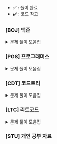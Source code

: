 - ✅ : 풀이 완료
- ✔️ : 코드 참고

### [BOJ] 백준

<details>
	<summary>문제 풀이 모음집</summary>
  </br>
  
  |코드 번호|이름|난이도|풀이 코드|풀이 시간|풀이 유형|상태|
  |:------:|:------|:------:|:------|:------|:------|:------:|
  |**_9012_**|[괄호](https://www.acmicpc.net/problem/9012)|실버 4|[9012_괄호.py](./[BOJ]/9012_괄호.py)|00:00:00.00|`자료 구조` `스택`|✅|
  |**_10845_**|[큐](https://www.acmicpc.net/problem/10845)|실버 4|[10845_큐.py](./[BOJ]/10845_큐.py)| 00:25:45.65|`자료 구조` `큐`|✅|
  |**_1966_**|[프린터 큐](https://www.acmicpc.net/problem/1966)|실버 3|[1966_프린터큐.py](./[BOJ]/1966_프린터큐.py)|00:43:12.57|`자료 구조` `시뮬레이션` `큐`|✅|
  |**_11279_**|[최대 힙](https://www.acmicpc.net/problem/11279)|실버 2|[11279_최대힙.py](./[BOJ]/11279_최대힙.py)|00:21:44.68|`자료 구조` `우선순위 큐`|✅|
  |**_2178_**|[미로 탐색](https://www.acmicpc.net/problem/2178)|실버 1|[2178_미로탐색.py](./[BOJ]/2178_미로탐색.py)|00:55:00.00|`BFS`|✔️|
  |**_10799_**|[쇠 막대기](https://www.acmicpc.net/problem/10799)|실버 2|[10799_쇠막대기.py](./[BOJ]/10799_쇠막대기.py)|00:32:38.23|`자료 구조` `스택`|✅|
  |**_2504_**|[괄호의 값](https://www.acmicpc.net/problem/2504)|골드 5|[2504_괄호의값.py](./[BOJ]/2504_괄호의값.py)|01:21:07.09|`자료 구조` `스택`|✔️|
  |**_1158_**|[요세푸스 문제](https://www.acmicpc.net/problem/1158)|실버 4|[1158_요세푸스문제.py](./[BOJ]/1158_요세푸스문제.py)|00:27:52.17|`자료 구조` `큐`|✅|
  |**_1874_**|[스택 수열](https://www.acmicpc.net/problem/1874)|실버 2|[1874_스택수열.py](./[BOJ]/1874_스택수열.py)|00:48:17.79|`자료 구조` `스택`|✅|
  |**_1260_**|[DFS와 BFS](https://www.acmicpc.net/problem/1260)|실버 2|[1260_DFS와BFS.py](./[BOJ]/1260_DFS와BFS.py)|00:37:50.13|`DFS` `BFS`|✅|
  |**_21922_**|[학부 연구생 민상](https://www.acmicpc.net/problem/21922)|골드 5|[21922_학부연구생민상.py](./[BOJ]/21922_학부연구생민상.py)|01:55:29.28 |`BFS` `시뮬레이션`|✅|
  |**_9663_**|[N-Queen](https://www.acmicpc.net/problem/9663)|골드 4|[9663_N-Queen.py](./[BOJ]/9663_N-Queen.py)|02:00:00.00|`브루트포스 알고리즘` `백트래킹`|✔️|
  |**_2606_**|[바이러스](https://www.acmicpc.net/problem/2606)|실버 3|[2606_바이러스.py](./[BOJ]/2606_바이러스.py)|00:29:03.63|`BFS`|✅|
  |**_1012_**|[유기농 배추](https://www.acmicpc.net/problem/1012)|실버 2|[1012_유기농배추.py](./[BOJ]/1012_유기농배추.py)|01:03:09.25|`BFS`|✔️|
  |**_15649_**|[N과 M(1)](https://www.acmicpc.net/problem/15649)|실버 3|[15649_N과M(1).py](./[BOJ]/15649_N과M(1).py)|00:29:03.63|`백트래킹`|✅|
  |**_10971_**|[외판원 순회2](https://www.acmicpc.net/problem/10971)|실버 2|[10971_외판원순회2.py](./[BOJ]/10971_외판원순회2.py)|01:12:00.00|`브루트포스 알고리즘` `백트래킹`|✔️|
  |**_14712_**|[넴모넴모(Easy)](https://www.acmicpc.net/problem/14712)|골드 5|[14712_넴모넴모(Easy).py](./[BOJ]/14712_넴모넴모(Easy).py)|01:57:58.29|`브루트포스 알고리즘` `백트래킹`|✔️(pypy3 통과)|
  |**_10815_**|[숫자 카드](https://www.acmicpc.net/problem/10815)|실버 5|[10815_숫자카드.py](./[BOJ]/10815_숫자카드.py)|00:32:15.33|`정렬` `이분 탐색`|✅|
  |**_19637_**|[IF문 좀 대신 써줘](https://www.acmicpc.net/problem/19637)|실버 3|[19637_IF문좀대신써줘.py](./[BOJ]/19637_IF문좀대신써줘.py)|00:58:39.62|`이분 탐색`|✅|
  |**_2343_**|[기타 레슨](https://www.acmicpc.net/problem/2343)|실버 1|[2343_기타레슨.py](./[BOJ]/2343_기타레슨.py)|01:30:08.96|`이분 탐색`|✔️|
  |**_1927_**|[최소 힙](https://www.acmicpc.net/problem/1927)|실버 2|[1927_최소힙.py](./[BOJ]/1927_최소힙.py)|00:09:20.02|`자료구조` `우선순위 큐`|✅|
  |**_1789_**|[수들의 합](https://www.acmicpc.net/problem/1789)|실버 5|[1789_수들의합.py](./[BOJ]/1789_수들의합.py)|00:33:12.86|`그리디 알고리즘`|✅|
  |**_2417_**|[정수 제곱근](https://www.acmicpc.net/problem/2417)|실버 4|[2417_정수제곱근.py](./[BOJ]/2417_정수제곱근.py)|01:20:11.53|`이분 탐색`|✅|
  |**_14916_**|[거스름돈](https://www.acmicpc.net/problem/14916)|실버 5|[14916_거스름돈.py](./[BOJ]/14916_거스름돈.py)|00:45:51.43|`동적프로그래밍` `그리디 알고리즘`|✅|
  |**_1010_**|[다리 놓기](https://www.acmicpc.net/problem/1010)|실버 5|[1010_다리놓기.py](./[BOJ]/1010_다리놓기.py)|00:34:47.10|`동적프로그래밍`|✅|
  |**_22871_**|[징검다리 건너기 (large)](https://www.acmicpc.net/problem/22871)|실버 1|[22871_징검다리건너기(large).py](./[BOJ]/22871_징검다리건너기(large).py)|02:00:00.00|`동적프로그래밍` `이분 탐색`|✔️|
  |**_12865_**|[평범한 배낭](https://www.acmicpc.net/problem/12865)|골드 5|[12865_평범한배낭.py](./[BOJ]/12865_평범한배낭.py)|01:04.14.58|`동적프로그래밍`|✔️|
  |**_1931_**|[회의실 배정](https://www.acmicpc.net/problem/1931)|골드 5|[1931_회의실배정.py](./[BOJ]/1931_회의실배정.py)|01:04.14.58|`그리디 알고리즘` `정렬`|✅|
  |**_2839_**|[설탕 배달](https://www.acmicpc.net/problem/2839)|실버 4|[2839_설탕배달.py](./[BOJ]/2839_설탕배달.py)|00:37.48.18|`동적프로그래밍` `그리디 알고리즘`|✅|
  |**_19598_**|[최소 회의실 개수](https://www.acmicpc.net/problem/19598)|골드 5|[19598_최소회의실개수.py](./[BOJ]/19598_최소회의실개수.py)|01:18.14.17|`그리디 알고리즘` `정렬` `우선순위 큐`|✅|
  |**_1463_**|[1로 만들기](https://www.acmicpc.net/problem/1463)|실버 3|[1463_1로만들기.py](./[BOJ]/1463_1로만들기.py)|00:34:01.25|`동적프로그래밍`|✅|
  |**_15486_**|[퇴사2](https://www.acmicpc.net/problem/15486)|골드 5|[15486_퇴사2.py](./[BOJ]/15486_퇴사2.py)|01:13:04.50|`동적프로그래밍`|✅|
  |**_12852_**|[1로 만들기2](https://www.acmicpc.net/problem/12852)|실버 1|[12852_1로만들기2.py](./[BOJ]/12852_1로만들기2.py)|00:55:08.40|`동적프로그래밍`|✅|
  |**_20436_**|[ZOAC3](https://www.acmicpc.net/problem/20436)|실버 4|[20436_ZOAC3.py](./[BOJ]/20436_ZOAC3.py)|00:49:28.07|`구현` `시뮬레이션`|✅|
  |**_18352_**|[특정 거리의 도시 찾기](https://www.acmicpc.net/problem/18352)|실버 2|[18352_특정거리의도시찾기.py](./[BOJ]/18352_특정거리의도시찾기.py)|01:09:42.52|`BFS` `다익스트라`|✅|
  |**_11403_**|[경로 찾기](https://www.acmicpc.net/problem/11403)|실버 1|[11403_경로찾기.py](./[BOJ]/11403_경로찾기.py)|00:51:26.15|`BFS` `최단 경로`|✅|
  |**_14503_**|[로봇 청소기](https://www.acmicpc.net/problem/14503)|골드 5|[14503_로봇청소기.py](./[BOJ]/14503_로봇청소기.py)|01:07:24.05|`구현` `시뮬레이션`|✅|
  |**_20165_**|[인내의 도미노 장인 호석](https://www.acmicpc.net/problem/20165)|골드 5|[20165_인내의도미노장인호석.py](./[BOJ]/20165_인내의도미노장인호석.py)|01:16:41.16|`구현` `시뮬레이션`|✅|
  |**_12933_**|[오리](https://www.acmicpc.net/problem/12933)|실버 2|[12933_오리.py](./[BOJ]/12933_오리.py)|01:47:30.86|`그리디` `문자열`|✔️|
  |**_14940_**|[쉬운 최단거리](https://www.acmicpc.net/problem/14940)|실버 1|[14940_쉬운최단거리.py](./[BOJ]/14940_쉬운최단거리.py)|00:50:18.08|`BFS`|✅|
  |**_16236_**|[아기 상어](https://www.acmicpc.net/problem/16236)|골드 3|[16236_아기상어.py](./[BOJ]/16236_아기상어.py)|01:14:17.96|`시뮬레이션` `BFS`|✅|
  |**_21921_**|[블로그](https://www.acmicpc.net/problem/21921)|실버 3|[21921_블로그.py](./[BOJ]/21921_블로그.py)|00:37:40.49|`누적 합` `슬라이딩 윈도우`|✔️|
  |**_20437_**|[문자열 게임2](https://www.acmicpc.net/problem/20437)|골드 5|[20437_문자열게임2.py](./[BOJ]/20437_문자열게임2.py)|00:58:15.54|`문자열` `슬라이딩 윈도우`|✅|
  |**_15961_**|[회전 초밥](https://www.acmicpc.net/problem/15961)|골드 4|[15961_회전초밥.py](./[BOJ]/15961_회전초밥.py)|01:43:00.54|`두 포인터` `슬라이딩 윈도우`|✔️|
  |**_25401_**|[카드 바꾸기](https://www.acmicpc.net/problem/25401)|골드 5|[25401_카드바꾸기.py](./[BOJ]/25401_카드바꾸기.py)|02:22:57.81|`수학` `구현` `브루트포스 알고리즘`|✔️|
  |**_13549_**|[숨바꼭질3](https://www.acmicpc.net/problem/13549)|골드 5|[13549_숨바꼭질3.py](./[BOJ]/13549_숨바꼭질3.py)|01:23:54.28|`BFS` `최단 경로` `다익스트라`|✔️|
  |**_11501_**|[주식](https://www.acmicpc.net/problem/11501)|실버 2|[11501_주식.py](./[BOJ]/11501_주식.py)|00:23:51.20|`그리디`|✅|
  |**_12919_**|[A와B2](https://www.acmicpc.net/problem/12919)|골드 5|[12919_A와B2.py](./[BOJ]/12919_A와B2.py)|00:42:42.48|`문자열` `브루트포스 알고리즘` `재귀`|✅|
  |**_2075_**|[N번째 큰 수](https://www.acmicpc.net/problem/2075)|실버 3|[2075_N번째큰수.py](./[BOJ]/2075_N번째큰수.py)|00:26:39.78|`자료구조` `정렬` `우선순위 큐`|✅|
  |**_3079_**|[입국 심사](https://www.acmicpc.net/problem/3079)|골드 5|[3079_입국심사.py](./[BOJ]/3079_입국심사.py)|00:55:31.84|`이분 탐색` `매개 변수 탐색`|✅|
  |**_1325_**|[효율적인 해킹](https://www.acmicpc.net/problem/1325)|실버 1|[1325_효율적인해킹.py](./[BOJ]/1325_효율적인해킹.py)|00:00:00.00|`BFS` `DFS`| |
  |**_16234_**|[인구 이동](https://www.acmicpc.net/problem/16234)|골드 4|[16234_인구이동.py](./[BOJ]/16234_인구이동.py)|01:00:18.62|`BFS`|✅|
  |**_1644_**|[소수의 연속합](https://www.acmicpc.net/problem/1644)|골드 3|[1644_소수의연속합.py](./[BOJ]/1644_소수의연속합.py)|00:55:30.28|`두 포인터`|✔️|
  |**_2467_**|[용액](https://www.acmicpc.net/problem/2467)|골드 5|[2467_용액.py](./[BOJ]/2467_용액.py)|00:30:34.06|`이분 탐색` `두 포인터`|✅|
  |**_1461_**|[도서관](https://www.acmicpc.net/problem/1461)|골드 4|[1461_도서관.py](./[BOJ]/1461_도서관.py)|00:30:34.06|`그리디` `정렬`|✔️|
  |**_20061_**|[모노미노도미노2](https://www.acmicpc.net/problem/20061)|골드 2|[20061_모노미노도미노2.py](./[BOJ]/20061_모노미노도미노2.py)|01:52:54.12|`구현` `시뮬레이션`|✅|
</details>

### [PGS] 프로그래머스

<details>
	<summary>문제 풀이 모음집</summary>
  </br>
  
  |코드 번호|이름|난이도|풀이 코드|풀이 시간|풀이 유형|상태|
  |:------:|:------|:------:|:------|:------|:------|:------:|
  |**_92343_**|[양과 늑대](https://school.programmers.co.kr/learn/courses/30/lessons/92343)|Lv 3|[92343_양과늑대.py](./[PGS]/92343_양과늑대.py)|01:02:40.45|`완전 탐색` `백트래킹`|✅|
  |**_42584_**|[주식 가격](https://school.programmers.co.kr/learn/courses/30/lessons/42584)|Lv 2|[42584_주식가격.py](./[PGS]/42584_주식가격.py)|00:32:04.89|`스택` `큐`|✅|
  |**_42626_**|[더 맵게](https://school.programmers.co.kr/learn/courses/30/lessons/42626)|Lv 2|[42626_더맵게.py](./[PGS]/42626_더맵게.py)|00:20:48.97|`힙`|✅|
  |**_84021_**|[퍼즐 조각 채우기](https://school.programmers.co.kr/learn/courses/30/lessons/84021)|Lv 3|[84021_퍼즐조각채우기.py](./[PGS]/84021_퍼즐조각채우기.py)|02:00:00.00|`BFS` `구현`|✅|
</details>

### [CDT] 코드트리

<details>
	<summary>문제 풀이 모음집</summary>
  </br>
  
  |코드 번호|이름|난이도|풀이 코드|풀이 시간|풀이 유형|상태|
  |:------:|:------|:------:|:------|:------|:------|:------:|
  |**__**|[색깔 폭탄](https://www.codetree.ai/ko/frequent-problems/problems/colored-bomb/description)|L14|[202100002_색깔폭탄.py](./[CDT]/202100002_색깔폭탄.py)|03:00:00.00|`시뮬레이션` `BFS`|✔️|
  |**__**|[나무 박멸](https://www.codetree.ai/ko/frequent-problems/problems/tree-kill-all/description?introductionSetId=&bookmarkId=)|L12|[202200012_나무박멸.py](./[CDT]/202200012_나무박멸.py)|03:20:45.12|`시뮬레이션`|✅|
</details>

### [LTC] 리트코드

<details>
	<summary>문제 풀이 모음집</summary>
  </br>
  
  |코드 번호|이름|난이도|풀이 코드|풀이 시간|풀이 유형|상태|
  |:------:|:------|:------:|:------|:------|:------|:------:|
</details>

### [STU] 개인 공부 자료
